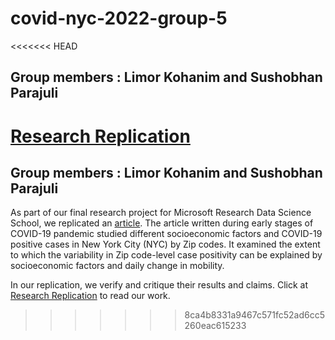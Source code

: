 # covid-nyc-2022-group-5
<<<<<<< HEAD
## Group members : Limor Kohanim and Sushobhan Parajuli

[Research Replication](https://rpubs.com/Sushobhan/918766)
=======

## Group members : Limor Kohanim and Sushobhan Parajuli

As part of our final research project for Microsoft Research Data Science School, we replicated an [article](https://onlinelibrary.wiley.com/doi/epdf/10.1111/irv.12816). The article written during early stages of COVID-19 pandemic studied different socioeconomic factors and COVID-19 positive cases in New York City (NYC) by Zip codes. It examined the extent to which the variability in Zip code-level case positivity can be explained by socioeconomic factors and daily change in mobility.

In our replication, we verify and critique their results and claims. Click at [Research Replication](http://htmlpreview.github.io/?https://raw.githubusercontent.com/msr-ds3/covid-nyc-2022-group-5/main/Research-Replication.html) to read our work.
>>>>>>> 8ca4b8331a9467c571fc52ad6cc5260eac615233
